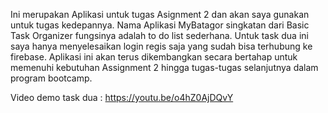 Ini merupakan Aplikasi untuk tugas Asignment 2 dan akan saya gunakan untuk tugas kedepannya. 
Nama Aplikasi MyBatagor singkatan dari Basic Task Organizer fungsinya adalah to do list sederhana. Untuk task dua ini saya hanya menyelesaikan login regis saja yang sudah bisa terhubung ke firebase.
Aplikasi ini akan terus dikembangkan secara bertahap untuk memenuhi kebutuhan Assignment 2 hingga tugas-tugas selanjutnya dalam program bootcamp.

Video demo task dua : https://youtu.be/o4hZ0AjDQvY
